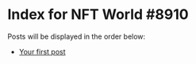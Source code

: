 # Index for NFT World #8910
Posts will be displayed in the order below:

- [Your first post](./001-first.md)

